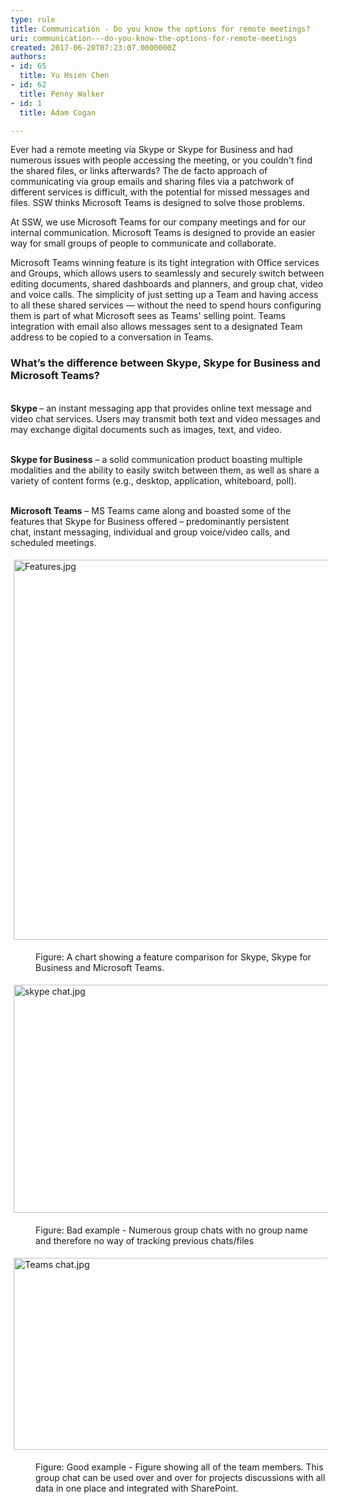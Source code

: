 ```yaml
---
type: rule
title: Communication - Do you know the options for remote meetings?
uri: communication---do-you-know-the-options-for-remote-meetings
created: 2017-06-20T07:23:07.0000000Z
authors:
- id: 65
  title: Yu Hsien Chen
- id: 62
  title: Penny Walker
- id: 1
  title: Adam Cogan

---
```




<span class='intro'> ​​Ever had a remote meeting via Skype or Skype for Business and had numerous issues with people accessing the meeting, or you couldn't find the shared files, or links afterwards? The de&#160;facto&#160;approach of communicating via group emails and sharing files via a patchwork of different services is difficult, with the potential for missed messages and files. SSW thinks Microsoft Teams is designed to solve those problems.<br> </span>

<p>​At SSW, we use Microsoft Teams for our company meetings and for our internal communication. Microsoft Teams is designed to provide an easier way for small groups of people to communicate and collaborate.</p><p>Microsoft Teams winning feature is its tight integration with Office services and Groups, which allows users to seamlessly and securely switch between editing documents, shared dashboards and planners, and group chat, video and voice calls. The simplicity of just setting up a Team and having access to all these shared services — without the need to spend hours configuring them is part of what Microsoft sees as Teams' selling point. Teams integration with email also allows messages sent to a designated Team address to be copied to a conversation in Teams. &#160;</p><h3 class="ssw15-rteElement-H3">What’s the difference between Skype, Skype for Business and Microsoft Teams?</h3><p><br><strong>Skype </strong>– an instant messaging app that provides online text message and video chat services. Users may transmit both text and video messages and may exchange digital documents such as images, text, and video.&#160;</p><p><br><strong>Skype for Business</strong> – a solid communication product boasting multiple modalities and the ability to easily switch between them, as well as share a variety of content forms (e.g., desktop, application, whiteboard, poll).&#160;</p><p><br><strong>Microsoft Teams</strong> – MS Teams came along and boasted some of the features that Skype for Business offered – predominantly persistent chat,&#160;instant messaging, individual and group voice/video calls, and scheduled meetings.<br></p><dl class="ssw15-rteElement-ImageArea"><img src="/PublishingImages/Features.jpg" alt="Features.jpg" style="margin&#58;5px;width&#58;600px;height&#58;608px;" /></dl><dd class="ssw15-rteElement-FigureNormal">Figure&#58; A chart showing a feature comparison for Skype, Skype for Business and Microsoft Teams.<br></dd><dl class="ssw15-rteElement-ImageArea"><img src="/SiteAssets/do-you-have-successful-remote-meetings/skype%20chat.jpg" alt="skype chat.jpg" style="margin&#58;5px;width&#58;600px;height&#58;365px;" /></dl><dd class="ssw15-rteElement-FigureBad">Figure&#58;&#160;Bad example -&#160;Numerous group chats with no group name and therefore no way of tracking previous chats/files</dd><dl class="ssw15-rteElement-ImageArea"><img src="/SiteAssets/do-you-have-successful-remote-meetings/Teams%20chat.jpg" alt="Teams chat.jpg" style="font-size&#58;0.9rem;margin&#58;5px;width&#58;600px;height&#58;307px;" /></dl><dd class="ssw15-rteElement-FigureGood">​​​Figure&#58;&#160;Good example -&#160;Figure showing all of the team members. This group chat can be used over and over for projects&#160;discussions with all data in one place and integrated with SharePoint.<br></dd><p><br></p>


